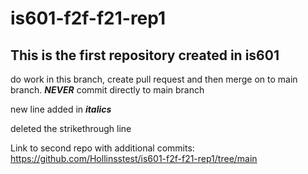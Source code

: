 # is601-f2f-f21-rep1
## This is the first repository created in is601
do work in this branch, create pull request and then merge on to main branch. ***NEVER*** commit directly to main branch

new line added in ***italics***

deleted the strikethrough line

Link to second repo with additional commits: https://github.com/Hollinsstest/is601-f2f-f21-rep1/tree/main
